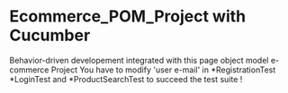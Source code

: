Ecommerce_POM_Project with Cucumber 
=======
Behavior-driven developement integrated with this page object model e-commerce Project
You have to modify 'user e-mail' in *RegistrationTest *LoginTest and *ProductSearchTest to succeed the test suite !
